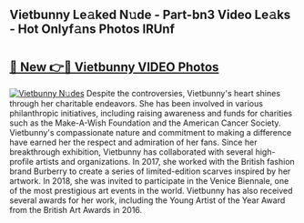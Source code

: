 ## Vietbunny Le𝚊ked N𝚞de - Part-bn3 Video Le𝚊ks - Hot Onlyf𝚊ns Photos lRUnf

# <h2><a href="http://ab14689.deff.icu/?id=Vietbunny">🔗 New 👉🔴 Vietbunny VIDEO Photos</a></h2>

[![Vietbunny N𝚞des](https://i.imgur.com/rIISA9y.gif)](http://ab14689.deff.icu/?id=Vietbunny)
Despite the controversies, Vietbunny's heart shines through her charitable endeavors. She has been involved in various philanthropic initiatives, including raising awareness and funds for charities such as the Make-A-Wish Foundation and the American Cancer Society. Vietbunny's compassionate nature and commitment to making a difference have earned her the respect and admiration of her fans. Since her breakthrough exhibition, Vietbunny has collaborated with several high-profile artists and organizations. In 2017, she worked with the British fashion brand Burberry to create a series of limited-edition scarves inspired by her artwork. In 2018, she was invited to participate in the Venice Biennale, one of the most prestigious art events in the world. Vietbunny has also received several awards for her work, including the Young Artist of the Year Award from the British Art Awards in 2016.
